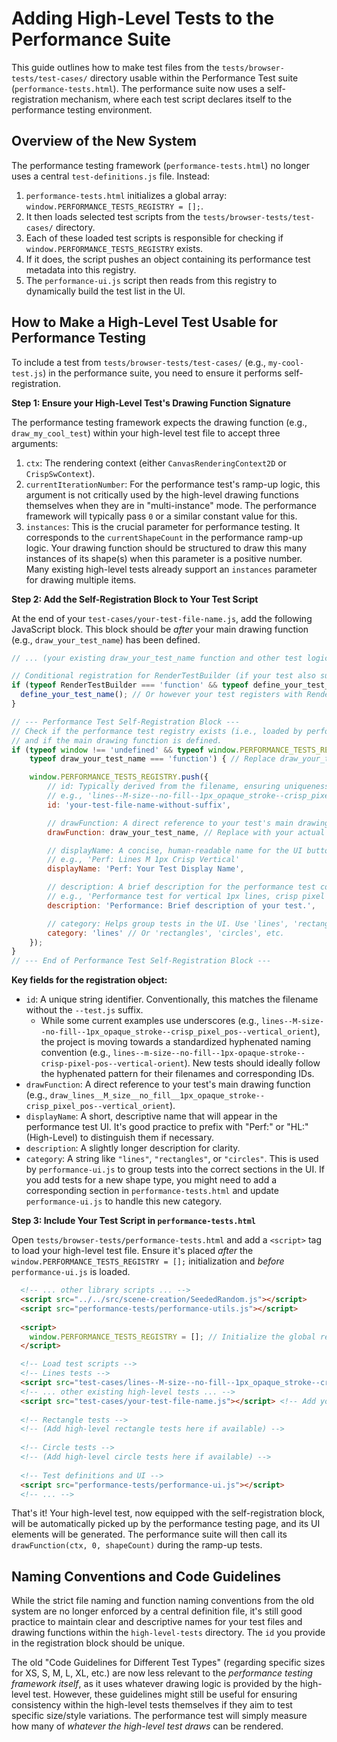 # Adding High-Level Tests to the Performance Suite

This guide outlines how to make test files from the `tests/browser-tests/test-cases/` directory usable within the Performance Test suite (`performance-tests.html`). The performance suite now uses a self-registration mechanism, where each test script declares itself to the performance testing environment.

## Overview of the New System

The performance testing framework (`performance-tests.html`) no longer uses a central `test-definitions.js` file. Instead:

1.  `performance-tests.html` initializes a global array: `window.PERFORMANCE_TESTS_REGISTRY = [];`.
2.  It then loads selected test scripts from the `tests/browser-tests/test-cases/` directory.
3.  Each of these loaded test scripts is responsible for checking if `window.PERFORMANCE_TESTS_REGISTRY` exists.
4.  If it does, the script pushes an object containing its performance test metadata into this registry.
5.  The `performance-ui.js` script then reads from this registry to dynamically build the test list in the UI.

## How to Make a High-Level Test Usable for Performance Testing

To include a test from `tests/browser-tests/test-cases/` (e.g., `my-cool-test.js`) in the performance suite, you need to ensure it performs self-registration.

**Step 1: Ensure your High-Level Test's Drawing Function Signature**

The performance testing framework expects the drawing function (e.g., `draw_my_cool_test`) within your high-level test file to accept three arguments:

1.  `ctx`: The rendering context (either `CanvasRenderingContext2D` or `CrispSwContext`).
2.  `currentIterationNumber`: For the performance test's ramp-up logic, this argument is not critically used by the high-level drawing functions themselves when they are in "multi-instance" mode. The performance framework will typically pass `0` or a similar constant value for this.
3.  `instances`: This is the crucial parameter for performance testing. It corresponds to the `currentShapeCount` in the performance ramp-up logic. Your drawing function should be structured to draw this many instances of its shape(s) when this parameter is a positive number. Many existing high-level tests already support an `instances` parameter for drawing multiple items.

**Step 2: Add the Self-Registration Block to Your Test Script**

At the end of your `test-cases/your-test-file-name.js`, add the following JavaScript block. This block should be *after* your main drawing function (e.g., `draw_your_test_name`) has been defined.

```javascript
// ... (your existing draw_your_test_name function and other test logic) ...

// Conditional registration for RenderTestBuilder (if your test also supports the other test framework)
if (typeof RenderTestBuilder === 'function' && typeof define_your_test_name === 'function') {
  define_your_test_name(); // Or however your test registers with RenderTestBuilder
}

// --- Performance Test Self-Registration Block ---
// Check if the performance test registry exists (i.e., loaded by performance-tests.html)
// and if the main drawing function is defined.
if (typeof window !== 'undefined' && typeof window.PERFORMANCE_TESTS_REGISTRY !== 'undefined' &&
    typeof draw_your_test_name === 'function') { // Replace draw_your_test_name with your actual drawing function

    window.PERFORMANCE_TESTS_REGISTRY.push({
        // id: Typically derived from the filename, ensuring uniqueness.
        // e.g., 'lines--M-size--no-fill--1px_opaque_stroke--crisp_pixel_pos--vertical_orient'
        id: 'your-test-file-name-without-suffix', 

        // drawFunction: A direct reference to your test's main drawing function.
        drawFunction: draw_your_test_name, // Replace with your actual drawing function reference

        // displayName: A concise, human-readable name for the UI button in the performance tests.
        // e.g., 'Perf: Lines M 1px Crisp Vertical'
        displayName: 'Perf: Your Test Display Name', 

        // description: A brief description for the performance test context.
        // e.g., 'Performance test for vertical 1px lines, crisp pixel positioning.'
        description: 'Performance: Brief description of your test.',

        // category: Helps group tests in the UI. Use 'lines', 'rectangles', 'circles', or a new category.
        category: 'lines' // Or 'rectangles', 'circles', etc.
    });
}
// --- End of Performance Test Self-Registration Block ---
```

**Key fields for the registration object:**

*   `id`: A unique string identifier. Conventionally, this matches the filename without the `--test.js` suffix.
    *   While some current examples use underscores (e.g., `lines--M-size--no-fill--1px_opaque_stroke--crisp_pixel_pos--vertical_orient`), the project is moving towards a standardized hyphenated naming convention (e.g., `lines--m-size--no-fill--1px-opaque-stroke--crisp-pixel-pos--vertical-orient`). New tests should ideally follow the hyphenated pattern for their filenames and corresponding IDs.
*   `drawFunction`: A direct reference to your test's main drawing function (e.g., `draw_lines__M_size__no_fill__1px_opaque_stroke--crisp_pixel_pos--vertical_orient`).
*   `displayName`: A short, descriptive name that will appear in the performance test UI. It's good practice to prefix with "Perf:" or "HL:" (High-Level) to distinguish them if necessary.
*   `description`: A slightly longer description for clarity.
*   `category`: A string like `"lines"`, `"rectangles"`, or `"circles"`. This is used by `performance-ui.js` to group tests into the correct sections in the UI. If you add tests for a new shape type, you might need to add a corresponding section in `performance-tests.html` and update `performance-ui.js` to handle this new category.

**Step 3: Include Your Test Script in `performance-tests.html`**

Open `tests/browser-tests/performance-tests.html` and add a `<script>` tag to load your high-level test file. Ensure it's placed *after* the `window.PERFORMANCE_TESTS_REGISTRY = [];` initialization and *before* `performance-ui.js` is loaded.

```html
  <!-- ... other library scripts ... -->
  <script src="../../src/scene-creation/SeededRandom.js"></script>
  <script src="performance-tests/performance-utils.js"></script>
  
  <script>
    window.PERFORMANCE_TESTS_REGISTRY = []; // Initialize the global registry
  </script>

  <!-- Load test scripts -->
  <!-- Lines tests -->
  <script src="test-cases/lines--M-size--no-fill--1px_opaque_stroke--crisp_pixel_pos--vertical_orient--test.js"></script>
  <!-- ... other existing high-level tests ... -->
  <script src="test-cases/your-test-file-name.js"></script> <!-- Add your new test script here -->
  
  <!-- Rectangle tests -->
  <!-- (Add high-level rectangle tests here if available) -->
  
  <!-- Circle tests -->
  <!-- (Add high-level circle tests here if available) -->
  
  <!-- Test definitions and UI -->
  <script src="performance-tests/performance-ui.js"></script>
  <!-- ... -->
```

That's it! Your high-level test, now equipped with the self-registration block, will be automatically picked up by the performance testing page, and its UI elements will be generated. The performance suite will then call its `drawFunction(ctx, 0, shapeCount)` during the ramp-up tests.

## Naming Conventions and Code Guidelines

While the strict file naming and function naming conventions from the old system are no longer enforced by a central definition file, it's still good practice to maintain clear and descriptive names for your test files and drawing functions within the `high-level-tests` directory. The `id` you provide in the registration block should be unique.

The old "Code Guidelines for Different Test Types" (regarding specific sizes for XS, S, M, L, XL, etc.) are now less relevant to the *performance testing framework itself*, as it uses whatever drawing logic is provided by the high-level test. However, these guidelines might still be useful for ensuring consistency within the high-level tests themselves if they aim to test specific size/style variations. The performance test will simply measure how many of *whatever the high-level test draws* can be rendered.